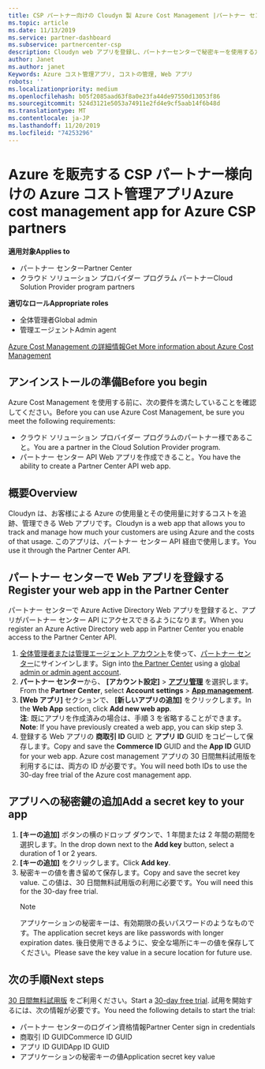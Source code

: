 ```yaml
---
title: CSP パートナー向けの Cloudyn 製 Azure Cost Management |パートナー センター
ms.topic: article
ms.date: 11/13/2019
ms.service: partner-dashboard
ms.subservice: partnercenter-csp
description: Cloudyn web アプリを登録し、パートナーセンターで秘密キーを使用する方法について説明します。これにより、アプリを使用して、お客様の Azure の使用状況とコストを追跡することができます。
author: Janet
ms.author: janet
Keywords: Azure コスト管理アプリ, コストの管理, Web アプリ
robots: ''
ms.localizationpriority: medium
ms.openlocfilehash: b05f2085aad63f8a0e23fa44de97550d13053f86
ms.sourcegitcommit: 524d3121e5053a74911e2fd4e9cf5aab14f6b48d
ms.translationtype: MT
ms.contentlocale: ja-JP
ms.lasthandoff: 11/20/2019
ms.locfileid: "74253296"
---
```

# <a name="azure-cost-management-app-for-azure-csp-partners"></a><span data-ttu-id="e1c79-104">Azure を販売する CSP パートナー様向けの Azure コスト管理アプリ</span><span class="sxs-lookup"><span data-stu-id="e1c79-104">Azure cost management app for Azure CSP partners</span></span>  

<span data-ttu-id="e1c79-105">**適用対象**</span><span class="sxs-lookup"><span data-stu-id="e1c79-105">**Applies to**</span></span>

- <span data-ttu-id="e1c79-106">パートナー センター</span><span class="sxs-lookup"><span data-stu-id="e1c79-106">Partner Center</span></span>
- <span data-ttu-id="e1c79-107">クラウド ソリューション プロバイダー プログラム パートナー</span><span class="sxs-lookup"><span data-stu-id="e1c79-107">Cloud Solution Provider program partners</span></span>

<span data-ttu-id="e1c79-108">**適切なロール**</span><span class="sxs-lookup"><span data-stu-id="e1c79-108">**Appropriate roles**</span></span>

- <span data-ttu-id="e1c79-109">全体管理者</span><span class="sxs-lookup"><span data-stu-id="e1c79-109">Global admin</span></span>
- <span data-ttu-id="e1c79-110">管理エージェント</span><span class="sxs-lookup"><span data-stu-id="e1c79-110">Admin agent</span></span>

[<span data-ttu-id="e1c79-111">Azure Cost Management の詳細情報</span><span class="sxs-lookup"><span data-stu-id="e1c79-111">Get More information about Azure Cost Management</span></span>](https://go.microsoft.com/fwlink/p/?linkid=857893)

## <a name="before-you-begin"></a><span data-ttu-id="e1c79-112">アンインストールの準備</span><span class="sxs-lookup"><span data-stu-id="e1c79-112">Before you begin</span></span>
<span data-ttu-id="e1c79-113">Azure Cost Management を使用する前に、次の要件を満たしていることを確認してください。</span><span class="sxs-lookup"><span data-stu-id="e1c79-113">Before you can use Azure Cost Management, be sure you meet the following requirements:</span></span>

- <span data-ttu-id="e1c79-114">クラウド ソリューション プロバイダー プログラムのパートナー様であること。</span><span class="sxs-lookup"><span data-stu-id="e1c79-114">You are a partner in the Cloud Solution Provider program.</span></span>
- <span data-ttu-id="e1c79-115">パートナー センター API Web アプリを作成できること。</span><span class="sxs-lookup"><span data-stu-id="e1c79-115">You have the ability to create a Partner Center API web app.</span></span>

## <a name="overview"></a><span data-ttu-id="e1c79-116">概要</span><span class="sxs-lookup"><span data-stu-id="e1c79-116">Overview</span></span>

<span data-ttu-id="e1c79-117">Cloudyn は、お客様による Azure の使用量とその使用量に対するコストを追跡、管理できる Web アプリです。</span><span class="sxs-lookup"><span data-stu-id="e1c79-117">Cloudyn is a web app that allows you to track and manage how much your customers are using Azure and the costs of that usage.</span></span> <span data-ttu-id="e1c79-118">このアプリは、パートナー センター API 経由で使用します。</span><span class="sxs-lookup"><span data-stu-id="e1c79-118">You use it through the Partner Center API.</span></span>

## <a name="register-your-web-app-in-the-partner-center"></a><span data-ttu-id="e1c79-119">パートナー センターで Web アプリを登録する</span><span class="sxs-lookup"><span data-stu-id="e1c79-119">Register your web app in the Partner Center</span></span>
<span data-ttu-id="e1c79-120">パートナー センターで Azure Active Directory Web アプリを登録すると、アプリがパートナー センター API にアクセスできるようになります。</span><span class="sxs-lookup"><span data-stu-id="e1c79-120">When you register an Azure Active Directory web app in Partner Center you enable access to the Partner Center API.</span></span> 
1.  <span data-ttu-id="e1c79-121">[全体管理者または管理エージェント アカウント](https://partnercenter.microsoft.com/pcv/dashboard/overview)を使って、[パートナー センター](create-user-accounts-and-set-permissions.md)にサインインします。</span><span class="sxs-lookup"><span data-stu-id="e1c79-121">Sign into [the Partner Center](https://partnercenter.microsoft.com/pcv/dashboard/overview) using a [global admin or admin agent account](create-user-accounts-and-set-permissions.md).</span></span>
2.  <span data-ttu-id="e1c79-122">**パートナー センター**から、 **[アカウント設定]** &gt; **[アプリ管理](https://partnercenter.microsoft.com/pcv/apiintegration/appmanagement)** を選択します。</span><span class="sxs-lookup"><span data-stu-id="e1c79-122">From the **Partner Center**, select **Account settings** &gt; **[App management](https://partnercenter.microsoft.com/pcv/apiintegration/appmanagement)**.</span></span>
3.  <span data-ttu-id="e1c79-123">**[Web アプリ]** セクションで、 **[新しいアプリの追加]** をクリックします。</span><span class="sxs-lookup"><span data-stu-id="e1c79-123">In the **Web App** section, click **Add new web app**.</span></span>
<br> <span data-ttu-id="e1c79-124">**注**: 既にアプリを作成済みの場合は、手順 3 を省略することができます。</span><span class="sxs-lookup"><span data-stu-id="e1c79-124">**Note**: If you have previously created a web app, you can skip step 3.</span></span>
4.  <span data-ttu-id="e1c79-125">登録する Web アプリの **商取引 ID** GUID と **アプリ ID** GUID をコピーして保存します。</span><span class="sxs-lookup"><span data-stu-id="e1c79-125">Copy and save the **Commerce ID** GUID and the **App ID** GUID for your web app.</span></span> <span data-ttu-id="e1c79-126">Azure cost management アプリの 30 日間無料試用版を利用するには、両方の ID が必要です。</span><span class="sxs-lookup"><span data-stu-id="e1c79-126">You will need both IDs to use the 30-day free trial of the Azure cost management app.</span></span>

## <a name="add-a-secret-key-to-your-app"></a><span data-ttu-id="e1c79-127">アプリへの秘密鍵の追加</span><span class="sxs-lookup"><span data-stu-id="e1c79-127">Add a secret key to your app</span></span>
1. <span data-ttu-id="e1c79-128">**[キーの追加]** ボタンの横のドロップ ダウンで、1 年間または 2 年間の期間を選択します。</span><span class="sxs-lookup"><span data-stu-id="e1c79-128">In the drop down next to the **Add key** button, select a duration of 1 or 2 years.</span></span>
2. <span data-ttu-id="e1c79-129">**[キーの追加]** をクリックします。</span><span class="sxs-lookup"><span data-stu-id="e1c79-129">Click **Add key**.</span></span> 
3. <span data-ttu-id="e1c79-130">秘密キーの値を書き留めて保存します。</span><span class="sxs-lookup"><span data-stu-id="e1c79-130">Copy and save the secret key value.</span></span> <span data-ttu-id="e1c79-131">この値は、30 日間無料試用版の利用に必要です。</span><span class="sxs-lookup"><span data-stu-id="e1c79-131">You will need this for the 30-day free trial.</span></span><br>
   > [!NOTE]  
   > <span data-ttu-id="e1c79-132">アプリケーションの秘密キーは、有効期限の長いパスワードのようなものです。</span><span class="sxs-lookup"><span data-stu-id="e1c79-132">The application secret keys are like passwords with longer expiration dates.</span></span> <span data-ttu-id="e1c79-133">後日使用できるように、安全な場所にキーの値を保存してください。</span><span class="sxs-lookup"><span data-stu-id="e1c79-133">Please save the key value in a secure location for future use.</span></span>

## <a name="next-steps"></a><span data-ttu-id="e1c79-134">次の手順</span><span class="sxs-lookup"><span data-stu-id="e1c79-134">Next steps</span></span>
<span data-ttu-id="e1c79-135">[30 日間無料試用版](https://go.microsoft.com/fwlink/?linkid=857895) をご利用ください。</span><span class="sxs-lookup"><span data-stu-id="e1c79-135">Start a [30-day free trial](https://go.microsoft.com/fwlink/?linkid=857895).</span></span>
<span data-ttu-id="e1c79-136">試用を開始するには、次の情報が必要です。</span><span class="sxs-lookup"><span data-stu-id="e1c79-136">You need the following details to start the trial:</span></span>
- <span data-ttu-id="e1c79-137">パートナー センターのログイン資格情報</span><span class="sxs-lookup"><span data-stu-id="e1c79-137">Partner Center sign in credentials</span></span>
- <span data-ttu-id="e1c79-138">商取引 ID GUID</span><span class="sxs-lookup"><span data-stu-id="e1c79-138">Commerce ID GUID</span></span>
- <span data-ttu-id="e1c79-139">アプリ ID GUID</span><span class="sxs-lookup"><span data-stu-id="e1c79-139">App ID GUID</span></span>
- <span data-ttu-id="e1c79-140">アプリケーションの秘密キーの値</span><span class="sxs-lookup"><span data-stu-id="e1c79-140">Application secret key value</span></span>
